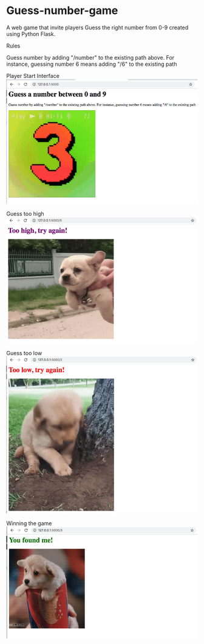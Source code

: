 # Guess-number-game
A web game that invite players Guess the right number from 0-9 created using Python Flask. 

Rules

Guess number by adding "/number" to the existing path above. For instance, guessing number 6 means adding "/6" to the existing path

Player Start Interface <br />
![user_screen.png](https://github.com/Lunalulululu/guess-number-game/blob/main/user_screen.png)

Guess too high <br />
![lose2.png](https://github.com/Lunalulululu/guess-number-game/blob/main/lose2.png)


Guess too low <br />
![lose1.png](https://github.com/Lunalulululu/guess-number-game/blob/main/lose1.png)

Winning the game <br />
![game_win.png](https://github.com/Lunalulululu/guess-number-game/blob/main/game_win.png)
